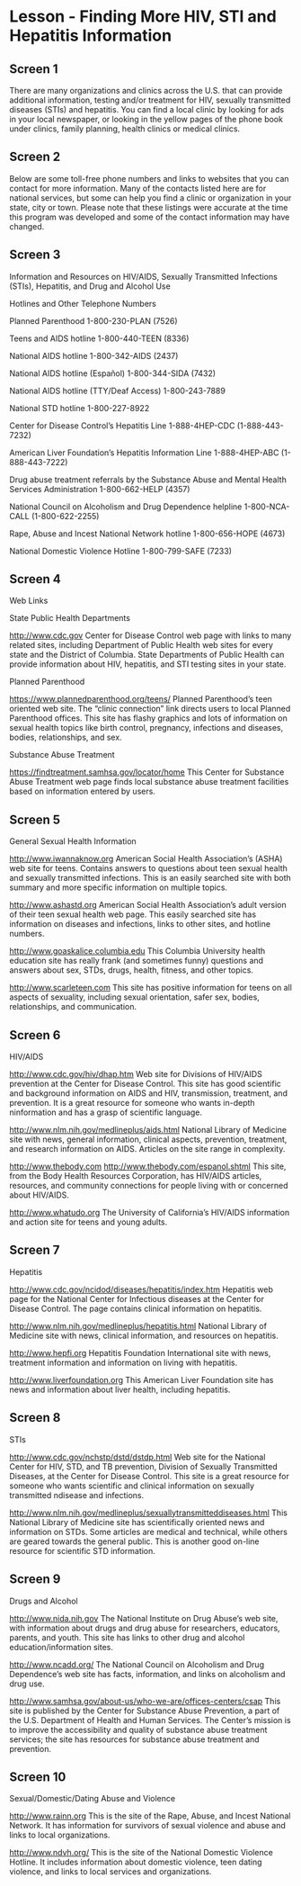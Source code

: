 # Lesson - Finding More HIV, STI and Hepatitis Information

## Screen 1
There are many organizations and clinics across the U.S. that can provide additional information, testing and/or treatment for HIV, sexually transmitted diseases (STIs) and hepatitis. You can find a local clinic by looking for ads in your local newspaper, or looking in the yellow pages of the phone book under clinics, family planning, health clinics or medical clinics.

## Screen 2
Below are some toll-free phone numbers and links to websites that you can contact for more information. Many of the contacts listed here are for national services, but some can help you find a clinic or organization in your state, city or town. Please note that these listings were accurate at the time this program was developed and some of the contact information may have changed.

## Screen 3
Information and Resources on HIV/AIDS, Sexually Transmitted Infections (STIs), Hepatitis, and Drug and Alcohol Use

Hotlines and Other Telephone Numbers

Planned Parenthood
1-800-230-PLAN (7526)

Teens and AIDS hotline
1-800-440-TEEN (8336)

National AIDS hotline
1-800-342-AIDS (2437)

National AIDS hotline (Español)
1-800-344-SIDA (7432)

National AIDS hotline (TTY/Deaf Access)
1-800-243-7889

National STD hotline
1-800-227-8922

Center for Disease Control’s Hepatitis Line
1-888-4HEP-CDC (1-888-443-7232)

American Liver Foundation’s Hepatitis Information Line
1-888-4HEP-ABC (1-888-443-7222)

Drug abuse treatment referrals by the Substance Abuse and Mental Health Services Administration
1-800-662-HELP (4357)

National Council on Alcoholism and Drug Dependence helpline
1-800-NCA-CALL (1-800-622-2255)

Rape, Abuse and Incest National Network hotline
1-800-656-HOPE (4673)

National Domestic Violence Hotline
1-800-799-SAFE (7233)

## Screen 4
Web Links

State Public Health Departments

<a href='http://www.cdc.gov'>http://www.cdc.gov</a>
Center for Disease Control web page with links to many related sites, including Department of Public Health web sites for every state and the District of Columbia. State Departments of Public Health can provide information about HIV, hepatitis, and STI testing sites in your state. 

Planned Parenthood

<a href='https://www.plannedparenthood.org/teens/'>https://www.plannedparenthood.org/teens/</a>
Planned Parenthood’s teen oriented web site. The “clinic connection” link directs users to local Planned Parenthood offices. This site has flashy graphics and lots of information on sexual health topics like birth control, pregnancy, infections and diseases, bodies, relationships, and sex.

Substance Abuse Treatment

<a href='https://findtreatment.samhsa.gov/locator/home'>https://findtreatment.samhsa.gov/locator/home</a>
This Center for Substance Abuse Treatment web page finds local substance abuse treatment facilities based on information entered by users.

## Screen 5
General Sexual Health Information

<a href='http://www.iwannaknow.org'>http://www.iwannaknow.org</a>
American Social Health Association’s (ASHA) web site for teens. Contains answers to questions about teen sexual health and sexually transmitted infections. This is an easily searched site with both summary and more specific information on multiple topics.

<a href='http://www.ashastd.org'>http://www.ashastd.org</a>
American Social Health Association’s adult version of their teen sexual health web page. This easily searched site has information on diseases and infections, links to other sites, and hotline numbers.

<a href='http://www.goaskalice.columbia.edu'>http://www.goaskalice.columbia.edu</a>
This Columbia University health education site has really frank (and sometimes funny) questions and answers about sex, STDs, drugs, health, fitness, and other topics.

<a href='http://www.scarleteen.com'>http://www.scarleteen.com</a>
This site has positive information for teens on all aspects of sexuality, including sexual orientation, safer sex, bodies, relationships, and communication.

## Screen 6
HIV/AIDS

<a href='http://www.cdc.gov/hiv/dhap.htm'>http://www.cdc.gov/hiv/dhap.htm</a>
Web site for Divisions of HIV/AIDS prevention at the Center for Disease Control. This site has good scientific and background information on AIDS and HIV, transmission, treatment, and prevention. It is a great resource for someone who wants in-depth ninformation and has a grasp of scientific language.

<a href='http://www.nlm.nih.gov/medlineplus/aids.html'>http://www.nlm.nih.gov/medlineplus/aids.html</a>
National Library of Medicine site with news, general information, clinical aspects, prevention, treatment, and research information on AIDS. Articles on the site range in complexity.

<a href='http://www.thebody.com'>http://www.thebody.com</a>
<a href='http://www.thebody.com/espanol.shtml'>http://www.thebody.com/espanol.shtml</a>
This site, from the Body Health Resources Corporation, has HIV/AIDS articles, resources, and community connections for people living with or concerned about HIV/AIDS.

<a href='http://www.whatudo.org'>http://www.whatudo.org</a>
The University of California’s HIV/AIDS information and action site for teens and young adults.

## Screen 7
Hepatitis

<a href='http://www.cdc.gov/ncidod/diseases/hepatitis/index.htm'>http://www.cdc.gov/ncidod/diseases/hepatitis/index.htm</a>
Hepatitis web page for the National Center for Infectious diseases at the Center for Disease Control. The page contains clinical information on hepatitis.

<a href='http://www.nlm.nih.gov/medlineplus/hepatitis.html'>http://www.nlm.nih.gov/medlineplus/hepatitis.html</a>
National Library of Medicine site with news, clinical information, and resources on hepatitis.

<a href='http://www.hepfi.org'>http://www.hepfi.org</a>
Hepatitis Foundation International site with news, treatment information and information on living with hepatitis.

<a href='http://www.liverfoundation.org'>http://www.liverfoundation.org</a>
This American Liver Foundation site has news and information about liver health, including hepatitis.

## Screen 8
STIs

<a href='http://www.cdc.gov/nchstp/dstd/dstdp.html'>http://www.cdc.gov/nchstp/dstd/dstdp.html</a>
Web site for the National Center for HIV, STD, and TB prevention, Division of Sexually Transmitted Diseases, at the Center for Disease Control. This site is a great resource for someone who wants scientific and clinical information on sexually transmitted ndisease and infections.

<a href='http://www.nlm.nih.gov/medlineplus/sexuallytransmitteddiseases.html'>http://www.nlm.nih.gov/medlineplus/sexuallytransmitteddiseases.html</a>
This National Library of Medicine site has scientifically oriented news and information on STDs. Some articles are medical and technical, while others are geared towards the general public. This is another good on-line resource for scientific STD information.

## Screen 9
Drugs and Alcohol

<a href='http://www.nida.nih.gov'>http://www.nida.nih.gov</a>
The National Institute on Drug Abuse’s web site, with information about drugs and drug abuse for researchers, educators, parents, and youth. This site has links to other drug and alcohol education/information sites.

<a href='http://www.ncadd.org/'>http://www.ncadd.org/</a>
The National Council on Alcoholism and Drug Dependence’s web site has facts, information, and links on alcoholism and drug use.

<a href='http://www.samhsa.gov/about-us/who-we-are/offices-centers/csap'>http://www.samhsa.gov/about-us/who-we-are/offices-centers/csap</a> 
This site is published by the Center for Substance Abuse Prevention, a part of the U.S. Department of Health and Human Services. The Center’s mission is to improve the accessibility and quality of substance abuse treatment services; the site has resources for 
substance abuse treatment and prevention.

## Screen 10
Sexual/Domestic/Dating Abuse and Violence

<a href='http://www.rainn.org'>http://www.rainn.org</a>
This is the site of the Rape, Abuse, and Incest National Network. It has information for survivors of sexual violence and abuse and links to local organizations.

<a href='http://www.ndvh.org/'>http://www.ndvh.org/</a>
This is the site of the National Domestic Violence Hotline. It includes information about domestic violence, teen dating violence, and links to local services and organizations.

